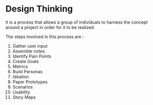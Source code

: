 # Design Thinking

It is a process that allows a group of individuals to harness the concept around a project in order for it to be realized.

The steps involved in this process are :
1. Gather user input
2. Assemble notes
3. Identify Pain Points
4. Create Goals
5. Metrics
6. Build Personas
7. Ideation
8. Paper Prototypes
9. Scenarios
10. Usability
11. Story Maps
